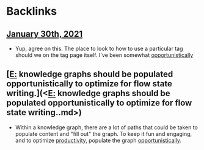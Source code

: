 
# Backlinks
## [January 30th, 2021](<January 30th, 2021.md>)
- Yup, agree on this. The place to look to how to use a particular tag should we on the tag page itself. I've been somewhat [opportunistically]([opportunistically](<opportunistically.md>))

## [[E:](<[E:.md>) knowledge graphs should be populated opportunistically to optimize for flow state writing.](<[E:](<E:.md>) knowledge graphs should be populated opportunistically to optimize for flow state writing..md>)
- Within a knowledge graph, there are a lot of paths that could be taken to populate content and "fill out" the graph. To keep it fun and engaging, and to optimize [productivity](<productivity.md>), populate the graph [opportunistically](<opportunistically.md>).

